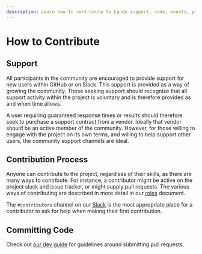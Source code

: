 ```yaml
---
description: Learn how to contribute to Lando support, code, events, presentations, etc.
---
```


# How to Contribute

## Support

All participants in the community are encouraged to provide support for new users within GitHub or on Slack. This support is provided as a way of growing the community. Those seeking support should recognize that all support activity within the project is voluntary and is therefore provided as and when time allows.

A user requiring guaranteed response times or results should therefore seek to purchase a support contract from a vendor. Ideally that vendor should be an active member of the community. However, for those willing to engage with the project on its own terms, and willing to help support other users, the community support channels are ideal.

## Contribution Process

Anyone can contribute to the project, regardless of their skills, as there are many ways to contribute. For instance, a contributor might be active on the project slack and issue tracker, or might supply pull requests. The various ways of contributing are described in more detail in our [roles](./roles.md) document.

The `#contributors` channel on our [Slack](https://launchpass.com/devwithlando) is the most appropriate place for a contributor to ask for help when making their first contribution.

## Committing Code

Check out [our dev guide](./../dev/started.md) for guidelines around submitting pull requests.
